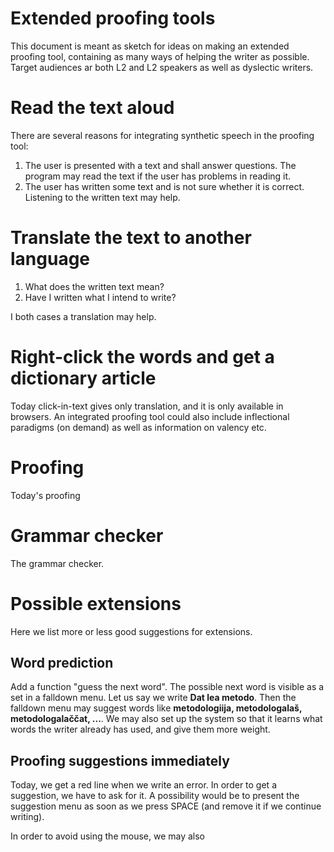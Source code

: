 # Extended proofing tools

This document is meant as sketch for ideas on making an extended proofing tool, containing as many ways of helping the writer as possible. Target audiences ar both L2 and L2 speakers as well as dyslectic writers.

# Read the text aloud

There are several reasons for integrating synthetic speech in the proofing tool:

1. The user is presented with a text and shall answer questions. The program may read the text if the user has problems in reading it.
2. The user has written some text and is not sure whether it is correct. Listening to the written text may help.

# Translate the text to another language

1. What does the written text mean?
2. Have I written what I intend to write?

I both cases a translation may help.

# Right-click the words and get a dictionary article

Today click-in-text gives only translation, and it is only available in browsers. An integrated proofing tool could also include inflectional paradigms (on demand) as well as information on valency etc.

# Proofing

Today's proofing

# Grammar checker

The grammar checker.

# Possible extensions

Here we list more or less good suggestions for extensions.

## Word prediction

Add a function "guess the next word". The possible next word is visible as a set in a falldown menu. Let us say we write **Dat lea metodo**. Then the falldown menu may suggest words like **metodologiija, metodologalaš, metodologalaččat, ...**. We may also set up the system so that it learns what words the writer already has used, and give them more weight.

## Proofing suggestions immediately

Today, we get a red line when we write an error. In order to get a suggestion, we have to ask for it. A possibility would be to present the suggestion menu as soon as we press SPACE (and remove it if we continue writing).

In order to avoid using the mouse, we may also
